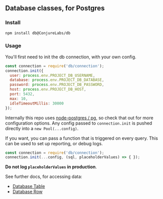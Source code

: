 ## Database classes, for Postgres

### Install

```sh
npm install db@ConjureLabs/db
```

### Usage

You'll first need to init the db connection, with your own config.

```js
const connection = require('db/connection');
connection.init({
  user: process.env.PROJECT_DB_USERNAME,
  database: process.env.PROJECT_DB_DATABASE,
  password: process.env.PROJECT_DB_PASSWORD,
  host: process.env.PROJECT_DB_HOST,
  port: 5432,
  max: 10,
  idleTimeoutMillis: 30000
});
```

Internally this repo uses [node-postgres / pg](http://github.com/brianc/node-postgres), so check that out for more configuration options. Any config passed to `connection.init` is pushed directly into a `new Pool(...config)`.

If you want, you can pass a function that is triggered on every query. This can be used to set up reporting, or debug logs.

```js
const connection = require('db/connection');
connection.init(...config, (sql, placeholderValues) => { });
```

**Do not log `placeholderValues` in production**.

See further docs, for accessing data:

- [Database Table](./table)
- [Database Row](./row)
